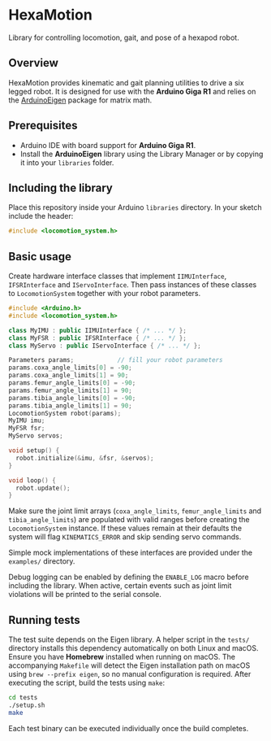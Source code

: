 # HexaMotion
Library for controlling locomotion, gait, and pose of a hexapod robot.

## Overview
HexaMotion provides kinematic and gait planning utilities to drive a six legged robot.  It is designed for use with the **Arduino Giga R1** and relies on the [ArduinoEigen](https://github.com/arduino-libraries/ArduinoEigen) package for matrix math.

## Prerequisites
- Arduino IDE with board support for **Arduino Giga R1**.
- Install the **ArduinoEigen** library using the Library Manager or by copying it into your `libraries` folder.

## Including the library
Place this repository inside your Arduino `libraries` directory.  In your sketch include the header:

```cpp
#include <locomotion_system.h>
```

## Basic usage
Create hardware interface classes that implement `IIMUInterface`, `IFSRInterface` and `IServoInterface`.  Then pass instances of these classes to `LocomotionSystem` together with your robot parameters.

```cpp
#include <Arduino.h>
#include <locomotion_system.h>

class MyIMU : public IIMUInterface { /* ... */ };
class MyFSR : public IFSRInterface { /* ... */ };
class MyServo : public IServoInterface { /* ... */ };

Parameters params;            // fill your robot parameters
params.coxa_angle_limits[0] = -90;
params.coxa_angle_limits[1] = 90;
params.femur_angle_limits[0] = -90;
params.femur_angle_limits[1] = 90;
params.tibia_angle_limits[0] = -90;
params.tibia_angle_limits[1] = 90;
LocomotionSystem robot(params);
MyIMU imu;
MyFSR fsr;
MyServo servos;

void setup() {
  robot.initialize(&imu, &fsr, &servos);
}

void loop() {
  robot.update();
}
```

Make sure the joint limit arrays (`coxa_angle_limits`, `femur_angle_limits` and
`tibia_angle_limits`) are populated with valid ranges before creating the
`LocomotionSystem` instance. If these values remain at their defaults the system
will flag `KINEMATICS_ERROR` and skip sending servo commands.

Simple mock implementations of these interfaces are provided under the
`examples/` directory.

Debug logging can be enabled by defining the `ENABLE_LOG` macro before
including the library. When active, certain events such as joint limit
violations will be printed to the serial console.

## Running tests
The test suite depends on the Eigen library. A helper script in the
`tests/` directory installs this dependency automatically on both Linux and
macOS. Ensure you have **Homebrew** installed when running on macOS.
The accompanying `Makefile` will detect the Eigen installation path on
macOS using `brew --prefix eigen`, so no manual configuration is required.
After executing the script, build the tests using `make`:

```bash
cd tests
./setup.sh
make
```

Each test binary can be executed individually once the build completes.

